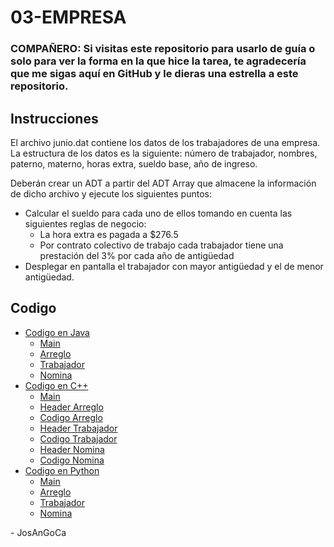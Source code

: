 # 03-EMPRESA

### **COMPAÑERO:** Si visitas este repositorio para usarlo de guía o solo para ver la forma en la que hice la tarea, te agradecería que me sigas aquí en GitHub y le dieras una estrella a este repositorio.

## Instrucciones

El archivo junio.dat contiene los datos de los trabajadores de una empresa.
La estructura de los datos es la siguiente: número de trabajador, nombres, paterno, materno, horas extra, sueldo base, año de ingreso.

Deberán crear un ADT a partir del ADT Array que almacene la información de dicho archivo y ejecute los siguientes puntos:

-   Calcular el sueldo para cada uno de ellos tomando en cuenta las siguientes reglas de negocio:
    -   La hora extra es pagada a $276.5
    -   Por contrato colectivo de trabajo cada trabajador tiene una prestación del 3% por cada año de antigüedad
-   Desplegar en pantalla el trabajador con mayor antigüedad y el de menor antigüedad.

## Codigo

-   [Codigo en Java](./java/src/)
    -   [Main](./java/src/Main.java)
    -   [Arreglo](./java/src/Arreglo.java)
    -   [Trabajador](./java/src/Trabajador.java)
    -   [Nomina](./java/src/Nomina.java)
-   [Codigo en C++](./cpp/)
    -   [Main](./cpp/main.cpp)
    -   [Header Arreglo](./cpp/clase_arreglo.h)
    -   [Codigo Arreglo](./cpp/clase_arreglo.cpp)
    -   [Header Trabajador](./cpp/clase_trabajador.h)
    -   [Codigo Trabajador](./cpp/clase_trabajador.cpp)
    -   [Header Nomina](./cpp/clase_nomina.h)
    -   [Codigo Nomina](./cpp/clase_nomina.cpp)
-   [Codigo en Python](./python/)
    -   [Main](./python/main.py)
    -   [Arreglo](./python/clase_arreglo.py)
    -   [Trabajador](./python/clase_trabajador.py)
    -   [Nomina](./python/clase_nomina.py)

\- JosAnGoCa
